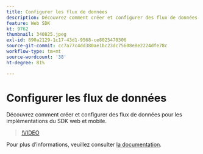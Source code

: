 ```yaml
---
title: Configurer les flux de données
description: Découvrez comment créer et configurer des flux de données.
feature: Web SDK
kt: 9762
thumbnail: 340825.jpeg
exl-id: 890a2129-1c17-43d1-9568-ce8025470306
source-git-commit: cc7a77c4dd380ae1bc23dc75608e8e2224dfe78c
workflow-type: tm+mt
source-wordcount: '38'
ht-degree: 81%

---
```


# Configurer les flux de données

Découvrez comment créer et configurer des flux de données pour les implémentations du SDK web et mobile.

>[!VIDEO](https://video.tv.adobe.com/v/340825?quality=12&learn=on)

Pour plus d’informations, veuillez consulter [la documentation](https://experienceleague.adobe.com/docs/experience-platform/edge/fundamentals/datastreams.html?lang=fr).
